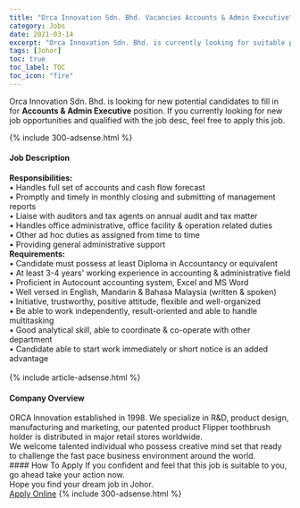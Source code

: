 ```yaml
---
title: "Orca Innovation Sdn. Bhd. Vacancies Accounts & Admin Executive" 
category: Jobs 
date: 2021-03-14 
excerpt: "Orca Innovation Sdn. Bhd. is currently looking for suitable person to fill in the Accounts & Admin Executive which based in Johor" 
tags: [Johor] 
toc: true 
toc_label: TOC 
toc_icon: "fire" 
--- 
```


<p>Orca Innovation Sdn. Bhd. is looking for new potential candidates to fill in for <b>Accounts & Admin Executive</b> position. If you currently looking for new job opportunities and qualified with the job desc, feel free to apply this job.
</p>{% include 300-adsense.html %} 
<div><div><h4>Job Description</h4></div><div><div><span><div><div><div><strong>Responsibilities:</strong><br>&#8226; Handles full set of accounts and cash flow forecast<br>&#8226; Promptly and timely in monthly closing and submitting of management reports<br>&#8226; Liaise with auditors and tax agents on annual audit and tax matter<br>&#8226; Handles office administrative, office facility &amp; operation related duties<br>&#8226; Other ad hoc duties as assigned from time to time<br>&#8226; Providing general administrative support</div><div><strong>Requirements:</strong><br>&#8226; Candidate must possess at least Diploma in Accountancy or equivalent<br>&#8226; At least 3-4 years' working experience in accounting &amp; administrative field<br>&#8226; Proficient in Autocount accounting system, Excel and MS Word<br>&#8226; Well versed in English, Mandarin &amp; Bahasa Malaysia (written &amp; spoken)<br>&#8226; Initiative, trustworthy, positive attitude, flexible and well-organized<br>&#8226; Be able to work independently, result-oriented and able to handle multitasking<br>&#8226; Good analytical skill, able to coordinate &amp; co-operate with other department<br>&#8226; Candidate able to start work immediately or short notice is an added advantage<br>&#160;</div></div></div></span></div></div></div> 
{% include article-adsense.html %} 
<div><div><h4>Company Overview</h4></div><div><div><span><div><div>
	ORCA Innovation established in 1998. We specialize in R&amp;D, product design, manufacturing and marketing, our patented product Flipper toothbrush holder is distributed in major retail stores worldwide.</div>
<div>
<div>
		We welcome talented individual who possess creative mind set that ready to challenge the fast pace business environment around the world.</div>
</div></div></span></div></div></div> 
#### How To Apply 
If you confident and feel that this job is suitable to you, go ahead take your action now. <br/> 
Hope you find your dream job in Johor. <br/> 
<a href="https://www.jobstreet.com.my/en/job/accounts-admin-executive-4504089?jobId=jobstreet-my-job-4504089&" class="btn btn--info" target="_blank" rel="nofollow noopenner">Apply Online</a> 
{% include 300-adsense.html %} 